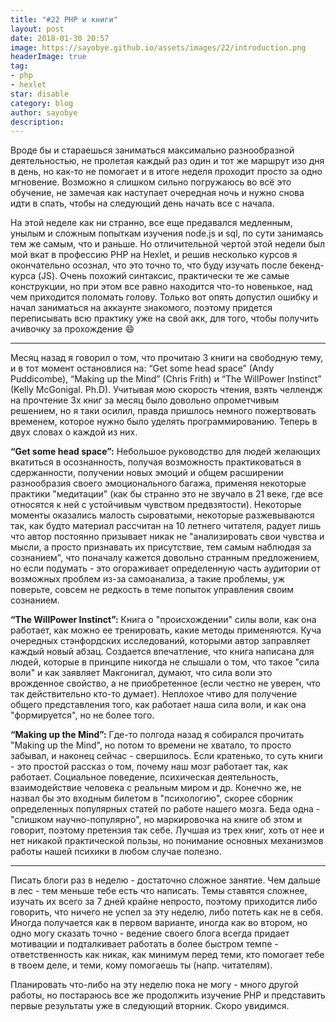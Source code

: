 ```yaml
---
title: "#22 PHP и книги"
layout: post
date: 2018-01-30 20:57
image: https://sayobye.github.io/assets/images/22/introduction.png
headerImage: true
tag:
- php
- hexlet
star: disable
category: blog
author: sayobye
description:
---
```


Вроде бы и стараешься заниматься максимально разнообразной деятельностью, не пролетая каждый раз один и тот же маршрут изо дня в день, но как-то не помогает и в итоге неделя проходит просто за одно мгновение. Возможно я слишком сильно погружаюсь во всё это обучение, не замечая как наступает очередная ночь и нужно снова идти в спать, чтобы на следующий день начать все с начала. 

На этой неделе как ни странно, все еще предавался медленным, унылым и сложным попыткам изучения node.js и sql, по сути занимаясь тем же самым, что и раньше. Но отличительной чертой этой недели был мой вкат в профессию PHP на Hexlet, и решив несколько курсов я окончательно осознал, что это точно то, что буду изучать после бекенд-курса (JS). Очень похожий синтаксис, практически те же самые конструкции, но при этом все равно находится что-то новенькое, над чем приходится поломать голову. Только вот опять допустил ошибку и начал заниматься на аккаунте знакомого, поэтому придется переписывать всю практику уже на свой акк, для того, чтобы получить ачивочку за прохождение :smile:

* * *
Месяц назад я говорил о том, что прочитаю 3 книги на свободную тему, и в тот момент остановлися на: “Get some head space” (Andy Puddicombe), “Making up the Mind” (Chris Frith) и “The WillPower Instinct” (Kelly McGonigal. Ph.D). Учитывая мою скорость чтения, взять челлендж на прочтение 3х книг за месяц было довольно опрометчивым решением, но я таки осилил, правда пришлось немного пожертвовать временем, которое нужно было уделять программированию. Теперь в двух словах о каждой из них.

**“Get some head space”:** 
Небольшое руководство для людей желающих вкатиться в осознанность, получая возможность практиковаться в сдержанности, получении новых эмоций и общем расширении разнообразия своего эмоционального багажа, применяя некоторые практики "медитации" (как бы странно это не звучало в 21 веке, где все относятся к ней с устойчивым чувством предвзятости). Некоторые моменты оказались малость сыроватыми, некоторые разжевываются так, как будто материал рассчитан на 10 летнего читателя, радует лишь что автор постоянно призывает никак не "анализировать свои чувства и мысли, а просто признавать их присутствие, тем самым наблюдая за сознанием", что поначалу кажется довольно странным предложением, но если подумать - это огораживает определенную часть аудитории от возможных проблем из-за самоанализа, а такие проблемы, уж поверьте, совсем не редкость в теме попыток управления своим сознанием.

**“The WillPower Instinct”:**
Книга о "происхождении" силы воли, как она работает, как можно ее тренировать, какие методы применяются. Куча очередных стэнфордских исследований, которыми автор заправляет каждый новый абзац. Создается впечатление, что книга написана для людей, которые в принципе никогда не слышали о том, что такое "сила воли" и как заявляет Макгонигал, думают, что сила воли это врожденное свойство, а не приобретенное (если честно не уверен, что так действительно кто-то думает). Неплохое чтиво для получение общего представления того, как работает наша сила воли, и как она "формируется", но не более того.

**“Making up the Mind”:** 
Где-то полгода назад я собирался прочитать "Making up the Mind", но потом то времени не хватало, то просто забывал, и наконец сейчас - свершилось. Если кратенько, то суть книги - это простой рассказ о том, почему наш мозг работает так, как работает. Социальное поведение, психическая деятельность, взаимодействие человека с реальным миром и др. Конечно же, не назвал бы это входным билетом в "психологию", скорее сборник определенных популярных статей по работе нашего мозга. Беда одна - "слишком научно-популярно", но маркировочка на книге об этом и говорит, поэтому претензия так себе. Лучшая из трех книг, хоть от нее и нет никакой практической пользы, но понимание основных механизмов работы нашей психики в любом случае полезно.

* * * 
Писать блоги раз в неделю - достаточно сложное занятие. Чем дальше в лес - тем меньше тебе есть что написать. Темы ставятся сложнее, изучать их всего за 7 дней крайне непросто, поэтому приходится либо говорить, что ничего не успел за эту неделю, либо потеть как не в себя. Иногда получается как в первом варианте, иногда как во втором, но одно могу сказать точно - ведение своего блога всегда придает мотивации и подталкивает работать в более быстром темпе - ответственность как никак, как минимум перед теми, кто помогает тебе в твоем деле, и теми, кому помогаешь ты (напр. читателям). 

Планировать что-либо на эту неделю пока не могу - много другой работы, но постараюсь все же продолжить изучение PHP и представить первые результаты уже в следующий вторник. Скоро увидимся.
